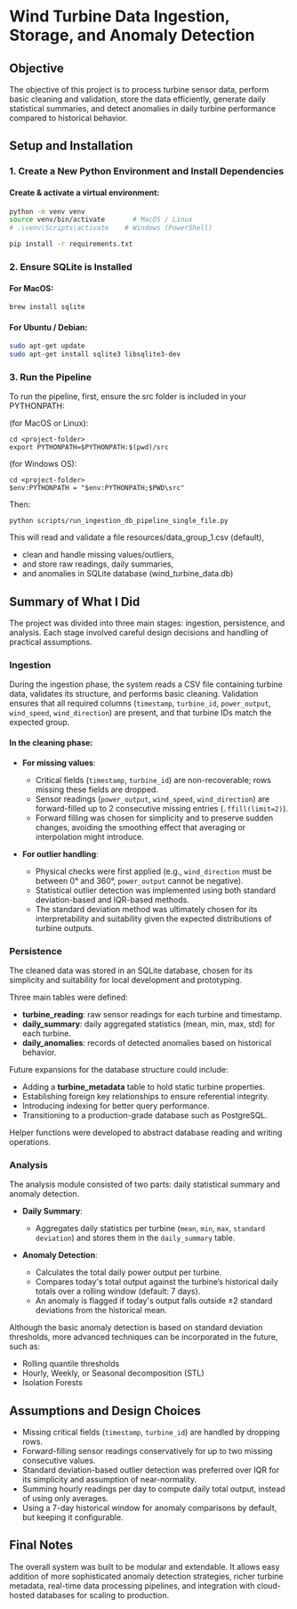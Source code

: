 # Wind Turbine Data Ingestion, Storage, and Anomaly Detection

## Objective

The objective of this project is to process turbine sensor data, perform basic cleaning and validation, store the data efficiently, generate daily statistical summaries, and detect anomalies in daily turbine performance compared to historical behavior.


## Setup and Installation

### 1. Create a New Python Environment and Install Dependencies

#### Create & activate a virtual environment:
```bash
python -m venv venv
source venv/bin/activate       # MacOS / Linux
# .\venv\Scripts\activate    # Windows (PowerShell)

pip install -r requirements.txt
```

### 2. Ensure SQLite is Installed
#### For MacOS:
```bash
brew install sqlite
```
#### For Ubuntu / Debian:
```bash
sudo apt-get update
sudo apt-get install sqlite3 libsqlite3-dev
```

### 3. Run the Pipeline
To run the pipeline, first, ensure the src folder is included in your PYTHONPATH:

(for MacOS or Linux):
```
cd <project-folder>
export PYTHONPATH=$PYTHONPATH:$(pwd)/src
```
(for Windows OS):
```
cd <project-folder>
$env:PYTHONPATH = "$env:PYTHONPATH;$PWD\src"
```
Then:
```
python scripts/run_ingestion_db_pipeline_single_file.py
```
This will read and validate a file resources/data_group_1.csv (default), 
- clean and handle missing values/outliers, 
- and store raw readings, daily summaries, 
- and anomalies in SQLite database (wind_turbine_data.db)


## Summary of What I Did

The project was divided into three main stages: ingestion, persistence, and analysis. Each stage involved careful design decisions and handling of practical assumptions.

### Ingestion

During the ingestion phase, the system reads a CSV file containing turbine data, validates its structure, and performs basic cleaning. Validation ensures that all required columns (`timestamp`, `turbine_id`, `power_output`, `wind_speed`, `wind_direction`) are present, and that turbine IDs match the expected group.

#### In the cleaning phase:

- **For missing values**:
  - Critical fields (`timestamp`, `turbine_id`) are non-recoverable; rows missing these fields are dropped.
  - Sensor readings (`power_output`, `wind_speed`, `wind_direction`) are forward-filled up to 2 consecutive missing entries (`.ffill(limit=2)`).
  - Forward filling was chosen for simplicity and to preserve sudden changes, avoiding the smoothing effect that averaging or interpolation might introduce.

- **For outlier handling**:
  - Physical checks were first applied (e.g., `wind_direction` must be between 0° and 360°, `power_output` cannot be negative).
  - Statistical outlier detection was implemented using both standard deviation-based and IQR-based methods.
  - The standard deviation method was ultimately chosen for its interpretability and suitability given the expected distributions of turbine outputs.

### Persistence

The cleaned data was stored in an SQLite database, chosen for its simplicity and suitability for local development and prototyping.

Three main tables were defined:
- **turbine_reading**: raw sensor readings for each turbine and timestamp.
- **daily_summary**: daily aggregated statistics (mean, min, max, std) for each turbine.
- **daily_anomalies**: records of detected anomalies based on historical behavior.

Future expansions for the database structure could include:
- Adding a **turbine_metadata** table to hold static turbine properties.
- Establishing foreign key relationships to ensure referential integrity.
- Introducing indexing for better query performance.
- Transitioning to a production-grade database such as PostgreSQL.

Helper functions were developed to abstract database reading and writing operations.

### Analysis

The analysis module consisted of two parts: daily statistical summary and anomaly detection.

- **Daily Summary**:
  - Aggregates daily statistics per turbine (`mean`, `min`, `max`, `standard deviation`) and stores them in the `daily_summary` table.

- **Anomaly Detection**:
  - Calculates the total daily power output per turbine.
  - Compares today's total output against the turbine’s historical daily totals over a rolling window (default: 7 days).
  - An anomaly is flagged if today's output falls outside ±2 standard deviations from the historical mean.

Although the basic anomaly detection is based on standard deviation thresholds, more advanced techniques can be incorporated in the future, such as:
- Rolling quantile thresholds
- Hourly, Weekly, or Seasonal decomposition (STL)
- Isolation Forests

## Assumptions and Design Choices

- Missing critical fields (`timestamp`, `turbine_id`) are handled by dropping rows.
- Forward-filling sensor readings conservatively for up to two missing consecutive values.
- Standard deviation-based outlier detection was preferred over IQR for its simplicity and assumption of near-normality.
- Summing hourly readings per day to compute daily total output, instead of using only averages.
- Using a 7-day historical window for anomaly comparisons by default, but keeping it configurable.

## Final Notes

The overall system was built to be modular and extendable. It allows easy addition of more sophisticated anomaly detection strategies, richer turbine metadata, real-time data processing pipelines, and integration with cloud-hosted databases for scaling to production.

